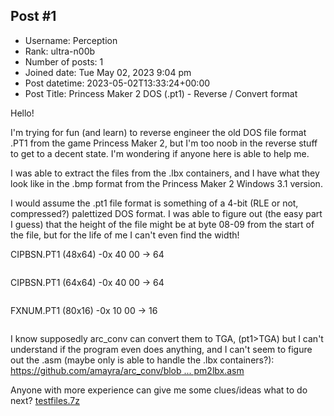 ## Post #1
- Username: Perception
- Rank: ultra-n00b
- Number of posts: 1
- Joined date: Tue May 02, 2023 9:04 pm
- Post datetime: 2023-05-02T13:33:24+00:00
- Post Title: Princess Maker 2 DOS (.pt1) - Reverse / Convert format

Hello!

I'm trying for fun (and learn) to reverse engineer the old DOS file format .PT1 from the game Princess Maker 2, but I'm too noob in the reverse stuff to get to a decent state. I'm wondering if anyone here is able to help me.

I was able to extract the files from the .lbx containers, and I have what they look like in the .bmp format from the Princess Maker 2 Windows 3.1 version.

I would assume the .pt1 file format is something of a 4-bit (RLE or not, compressed?) palettized DOS format. I was able to figure out (the easy part I guess) that the height of the file might be at byte 08-09 from the start of the file, but for the life of me I can't even find the width!

CIPBSN.PT1 (48x64) -0x 40 00 -> 64

```

```


CIPBSN.PT1 (64x64) -0x 40 00 -> 64

```

```


FXNUM.PT1 (80x16) -0x 10 00 -> 16

```

```


I know supposedly arc_conv can convert them to TGA, (pt1>TGA) but I can't understand if the program even does anything, and I can't seem to figure out the .asm (maybe only is able to handle the .lbx containers?):
[https://github.com/amayra/arc_conv/blob ... pm2lbx.asm](https://github.com/amayra/arc_conv/blob/master/arc_conv/arc_pm2lbx.asm)

Anyone with more experience can give me some clues/ideas what to do next?
[testfiles.7z](https://xentaxbackup.github.io/file/23759_testfiles.7z)
